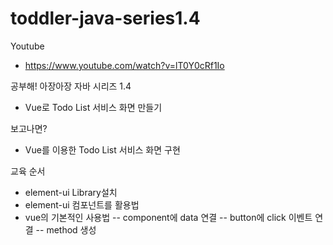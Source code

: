 # toddler-java-series1.4
Youtube
 - https://www.youtube.com/watch?v=lT0Y0cRf1Io

공부해! 아장아장 자바 시리즈 1.4
 - Vue로  Todo List 서비스 화면 만들기

보고나면?
 - Vue를 이용한 Todo List 서비스 화면 구현

교육 순서
 - element-ui Library설치
 - element-ui 컴포넌트를 활용법
 - vue의 기본적인 사용법
  -- component에 data 연결
  -- button에 click 이벤트 연결
  -- method 생성
